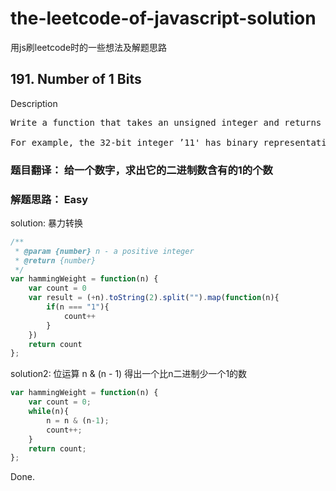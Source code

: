 # the-leetcode-of-javascript-solution
用js刷leetcode时的一些想法及解题思路

## 191. Number of 1 Bits
Description
<pre>
Write a function that takes an unsigned integer and returns the number of ’1' bits it has (also known as the Hamming weight).

For example, the 32-bit integer ’11' has binary representation 00000000000000000000000000001011, so the function should return 3.
</pre>

### 题目翻译： 给一个数字，求出它的二进制数含有的1的个数
### 解题思路： Easy

solution: 暴力转换
```js
/**
 * @param {number} n - a positive integer
 * @return {number}
 */
var hammingWeight = function(n) {
    var count = 0
    var result = (+n).toString(2).split("").map(function(n){
        if(n === "1"){
            count++
        }
    })
    return count
};
```
solution2: 位运算 n & (n - 1) 得出一个比n二进制少一个1的数
```js
var hammingWeight = function(n) {
    var count = 0;
    while(n){
        n = n & (n-1);
        count++;
    }
    return count;
};
```
Done.
